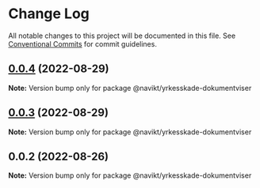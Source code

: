 # Change Log

All notable changes to this project will be documented in this file.
See [Conventional Commits](https://conventionalcommits.org) for commit guidelines.

## [0.0.4](https://github.com/navikt/yrkesskade-frontend-felles/compare/@navikt/yrkesskade-dokumentviser@0.0.3...@navikt/yrkesskade-dokumentviser@0.0.4) (2022-08-29)

**Note:** Version bump only for package @navikt/yrkesskade-dokumentviser





## [0.0.3](https://github.com/navikt/yrkesskade-frontend-felles/compare/@navikt/yrkesskade-dokumentviser@0.0.2...@navikt/yrkesskade-dokumentviser@0.0.3) (2022-08-29)

**Note:** Version bump only for package @navikt/yrkesskade-dokumentviser





## 0.0.2 (2022-08-26)

**Note:** Version bump only for package @navikt/yrkesskade-dokumentviser
